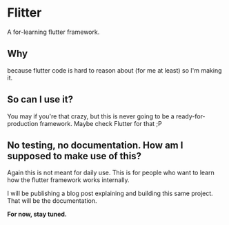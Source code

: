 # Flitter
A for-learning flutter framework.

## Why
because flutter code is hard to reason about (for me at least) so I'm making it.

## So can I use it?
You may if you're that crazy, but this is never going to be a ready-for-production framework. Maybe check Flutter for that ;P

## No testing, no documentation. How am I supposed to make use of this?
Again this is not meant for daily use. This is for people who want to learn how the flutter framework works internally.

I will be publishing a blog post explaining and building this same project. That will be the documentation.

**For now, stay tuned.**